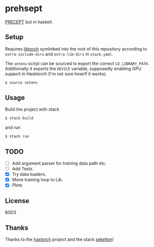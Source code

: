 # prehsept

[PRECEPT](https://github.com/electronics-and-drives/precept) but in haskell.

## Setup

Requires [libtorch](https://pytorch.org/get-started/locally/) symlinked into
the root of this repository according to `extra-include-dirs` and
`extra-lib-dirs` in `stack.yaml`.

The `setenv` script can be sourced to export the correct `LD_LIBRARY_PATH`.
Additionally it exports the `DEVICE` variable, supposedly enabling GPU support
in Hasktorch (I'm not sure how/if it works).

```sh
$ source setenv
```

## Usage

Build the project with stack

```sh
$ stack build
```

and run

```sh
$ stack run
```

## TODO

- [ ] Add argument parser for training data path etc.
- [ ] Add Tests.
- [X] Try data loaders. 
- [X] Move training loop to Lib.
- [X] Plots

## License

BSD3

## Thanks

Thanks to the [hastorch](https://github.com/hasktorch/hasktorch) project and
the stack [sekelton](https://github.com/hasktorch/hasktorch-stack-skeleton)!
